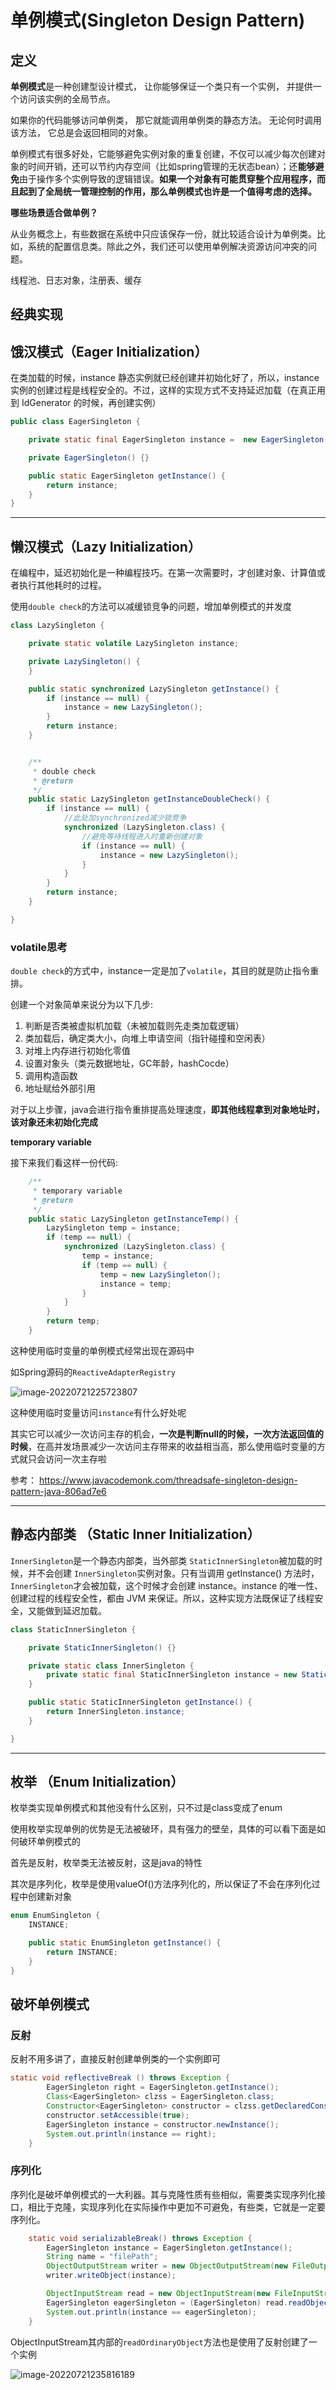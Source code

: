 # 单例模式(Singleton Design Pattern)



## 定义

**单例模式**是一种创建型设计模式， 让你能够保证一个类只有一个实例， 并提供一个访问该实例的全局节点。

如果你的代码能够访问单例类， 那它就能调用单例类的静态方法。 无论何时调用该方法， 它总是会返回相同的对象。

单例模式有很多好处，它能够避免实例对象的重复创建，不仅可以减少每次创建对象的时间开销，还可以节约内存空间（比如spring管理的无状态bean）；还**能够避免**由于操作多个实例导致的逻辑错误。**如果一个对象有可能贯穿整个应用程序，而且起到了全局统一管理控制的作用，那么单例模式也许是一个值得考虑的选择。**





**哪些场景适合做单例？**

从业务概念上，有些数据在系统中只应该保存一份，就比较适合设计为单例类。比如，系统的配置信息类。除此之外，我们还可以使用单例解决资源访问冲突的问题。

线程池、日志对象，注册表、缓存



## 经典实现







## 饿汉模式（Eager Initialization）

在类加载的时候，instance 静态实例就已经创建并初始化好了，所以，instance 实例的创建过程是线程安全的。不过，这样的实现方式不支持延迟加载（在真正用到 IdGenerator 的时候，再创建实例）

```java
public class EagerSingleton {

    private static final EagerSingleton instance =  new EagerSingleton();;

    private EagerSingleton() {}

    public static EagerSingleton getInstance() {
        return instance;
    }
}
```



****



## 懒汉模式（Lazy Initialization）

在编程中，延迟初始化是一种编程技巧。在第一次需要时，才创建对象、计算值或者执行其他耗时的过程。

使用`double check`的方法可以减缓锁竞争的问题，增加单例模式的并发度

```java
class LazySingleton {

    private static volatile LazySingleton instance;

    private LazySingleton() {
    }

    public static synchronized LazySingleton getInstance() {
        if (instance == null) {
            instance = new LazySingleton();
        }
        return instance;
    }


    /**
     * double check
     * @return
     */
    public static LazySingleton getInstanceDoubleCheck() {
        if (instance == null) {
            //此处加synchronized减少锁竞争
            synchronized (LazySingleton.class) {
                //避免等待线程进入时重新创建对象
                if (instance == null) {
                    instance = new LazySingleton();
                }
            }
        }
        return instance;
    }

}
```



### **volatile思考** 

`double check`的方式中，instance一定是加了`volatile`，其目的就是防止指令重排。

创建一个对象简单来说分为以下几步:

1. 判断是否类被虚拟机加载（未被加载则先走类加载逻辑）
2. 类加载后，确定类大小，向堆上申请空间（指针碰撞和空闲表）
3. 对堆上内存进行初始化零值
4. 设置对象头（类元数据地址，GC年龄，hashCocde）
5. 调用构造函数<init>
6. 地址赋给外部引用

对于以上步骤，java会进行指令重排提高处理速度，**即其他线程拿到对象地址时，该对象还未初始化完成**



**temporary variable**

接下来我们看这样一份代码:

```java
    /**
     * temporary variable
     * @return
     */
    public static LazySingleton getInstanceTemp() {
        LazySingleton temp = instance;
        if (temp == null) {
            synchronized (LazySingleton.class) {
                temp = instance;
                if (temp == null) {
                    temp = new LazySingleton();
                    instance = temp;
                }
            }
        }
        return temp;
    }
```

这种使用临时变量的单例模式经常出现在源码中

如Spring源码的`ReactiveAdapterRegistry`

![image-20220721225723807](https://typora.xpp011.cn/typora/img/image-20220721225723807.png)

这种使用临时变量访问`instance`有什么好处呢

其实它可以减少一次访问主存的机会，**一次是判断null的时候，一次方法返回值的时候**，在高并发场景减少一次访问主存带来的收益相当高，那么使用临时变量的方式就只会访问一次主存啦

参考： https://www.javacodemonk.com/threadsafe-singleton-design-pattern-java-806ad7e6



****





## 静态内部类  （Static Inner Initialization）

`InnerSingleton`是一个静态内部类，当外部类 `StaticInnerSingleton`被加载的时候，并不会创建 `InnerSingleton`实例对象。只有当调用 getInstance() 方法时，`InnerSingleton`才会被加载，这个时候才会创建 instance。instance 的唯一性、创建过程的线程安全性，都由 JVM 来保证。所以，这种实现方法既保证了线程安全，又能做到延迟加载。

```java
class StaticInnerSingleton {

    private StaticInnerSingleton() {}

    private static class InnerSingleton {
        private static final StaticInnerSingleton instance = new StaticInnerSingleton();
    }

    public static StaticInnerSingleton getInstance() {
        return InnerSingleton.instance;
    }

}
```







****



## 枚举 （Enum  Initialization）

枚举类实现单例模式和其他没有什么区别，只不过是class变成了enum

使用枚举实现单例的优势是无法被破环，具有强力的壁垒，具体的可以看下面是如何破环单例模式的

首先是反射，枚举类无法被反射，这是java的特性

其次是序列化，枚举是使用valueOf()方法序列化的，所以保证了不会在序列化过程中创建新对象

```java
enum EnumSingleton {
    INSTANCE;

    public static EnumSingleton getInstance() {
        return INSTANCE;
    }
}
```





## 破坏单例模式

### 反射

反射不用多讲了，直接反射创建单例类的一个实例即可

```java
static void reflectiveBreak () throws Exception {
        EagerSingleton right = EagerSingleton.getInstance();
        Class<EagerSingleton> clzss = EagerSingleton.class;
        Constructor<EagerSingleton> constructor = clzss.getDeclaredConstructor();
        constructor.setAccessible(true);
        EagerSingleton instance = constructor.newInstance();
        System.out.println(instance == right);
    }
```





### 序列化

序列化是破坏单例模式的一大利器。其与克隆性质有些相似，需要类实现序列化接口，相比于克隆，实现序列化在实际操作中更加不可避免，有些类，它就是一定要序列化。



```java
    static void serializableBreak() throws Exception {
        EagerSingleton instance = EagerSingleton.getInstance();
        String name = "filePath";
        ObjectOutputStream writer = new ObjectOutputStream(new FileOutputStream(name));
        writer.writeObject(instance);

        ObjectInputStream read = new ObjectInputStream(new FileInputStream(name));
        EagerSingleton eagerSingleton = (EagerSingleton) read.readObject();
        System.out.println(instance == eagerSingleton);
    }
```



ObjectInputStream其内部的`readOrdinaryObject`方法也是使用了反射创建了一个实例

![image-20220721235816189](https://typora.xpp011.cn/typora/img/image-20220721235816189.png)
